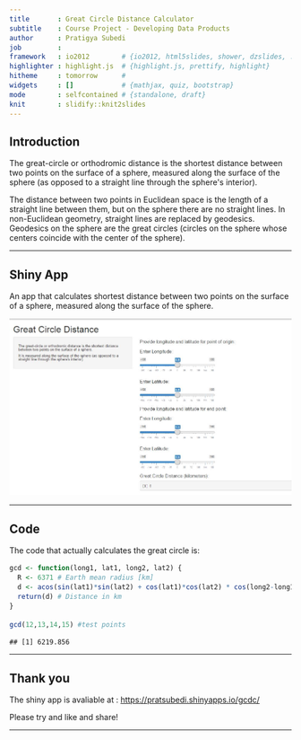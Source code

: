 ```yaml
---
title       : Great Circle Distance Calculator
subtitle    : Course Project - Developing Data Products
author      : Pratigya Subedi
job         : 
framework   : io2012        # {io2012, html5slides, shower, dzslides, ...}
highlighter : highlight.js  # {highlight.js, prettify, highlight}
hitheme     : tomorrow      # 
widgets     : []            # {mathjax, quiz, bootstrap}
mode        : selfcontained # {standalone, draft}
knit        : slidify::knit2slides
---
```


## Introduction
The great-circle or orthodromic distance is the shortest distance between two points on the surface of a sphere, measured along the surface of the sphere (as opposed to a straight line through the sphere's interior). 

The distance between two points in Euclidean space is the length of a straight line between them, but on the sphere there are no straight lines. In non-Euclidean geometry, straight lines are replaced by geodesics. Geodesics on the sphere are the great circles (circles on the sphere whose centers coincide with the center of the sphere).

---  

## Shiny App

An app that calculates shortest distance between two points on the surface of a sphere, measured along the surface of the sphere.


![picture of shiny app](assets/img/Shinyapp_image.JPG)


---

## Code

The code that actually calculates the great circle is:


```r
gcd <- function(long1, lat1, long2, lat2) {
  R <- 6371 # Earth mean radius [km]
  d <- acos(sin(lat1)*sin(lat2) + cos(lat1)*cos(lat2) * cos(long2-long1)) * R
  return(d) # Distance in km
}

gcd(12,13,14,15) #test points
```

```
## [1] 6219.856
```

---

## Thank you

The shiny app is avaliable at : https://pratsubedi.shinyapps.io/gcdc/

Please try and like and share!

---
